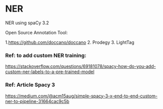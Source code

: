 # NER
NER using spaCy 3.2

Open Source Annotation Tool:

1.https://github.com/doccano/doccano
2. Prodegy
3. LightTag


### Ref: to add custom NER training:
https://stackoverflow.com/questions/69181078/spacy-how-do-you-add-custom-ner-labels-to-a-pre-trained-model


### Ref: Article Spacy 3
https://medium.com/@acm15aug/simple-spacy-3-x-end-to-end-custom-ner-to-pipeline-31664cac9c5b


